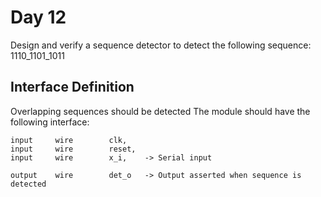 # Day 12

Design and verify a sequence detector to detect the following sequence: 1110_1101_1011

## Interface Definition

Overlapping sequences should be detected
The module should have the following interface:

```
input     wire        clk,
input     wire        reset,
input     wire        x_i,    -> Serial input

output    wire        det_o   -> Output asserted when sequence is detected
```
